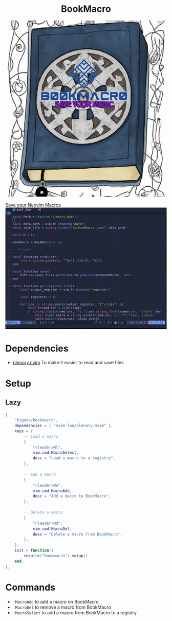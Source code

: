 <h1 align="center">
                                   BookMacro 
</h1>

<p align="center">
    <img src="bookMacro.png" alt="BookMacro logo" title="BookMacro logo">
</p>

Save your Neovim Macros
![Select Macro Video](select_macro.gif)

# Dependencies

- [plenary.nvim](https://github.com/nvim-lua/plenary.nvim) To make it easier to read and save files

# Setup

## Lazy

``` lua
{
	"bignos/bookmacro",
	dependencies = { "nvim-lua/plenary.nvim" },
	keys = {
		-- Load a macro
		{
			"<leader>Ml",
			vim.cmd.MacroSelect,
			desc = "Load a macro to a registry",
		},

		-- Add a macro
		{
			"<leader>Ma",
			vim.cmd.MacroAdd,
			desc = "Add a macro to BookMacro",
		},

		-- Delete a macro
		{
			"<leader>Md",
			vim.cmd.MacroDel,
			desc = "Delete a macro from BookMacro",
		},
	},
	init = function()
		require("bookmacro").setup()
	end,
},
```
# Commands

- `:MacroAdd` to add a macro on BookMacro
- `:MacroDel` to remove a macro from BookMacro
- `:MacroSelect` to add a macro from BookMacro to a registry
